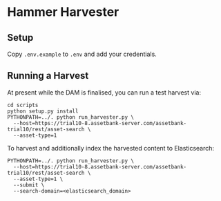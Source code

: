 # Hammer Harvester

## Setup

Copy `.env.example` to `.env` and add your credentials.

## Running a Harvest

At present while the DAM is finalised, you can run a test harvest via:

```
cd scripts
python setup.py install
PYTHONPATH=../. python run_harvester.py \
  --host=https://trial10-8.assetbank-server.com/assetbank-trial10/rest/asset-search \
  --asset-type=1
```

To harvest and additionally index the harvested content to Elasticsearch:

```
PYTHONPATH=../. python run_harvester.py \
  --host=https://trial10-8.assetbank-server.com/assetbank-trial10/rest/asset-search \
  --asset-type=1 \
  --submit \
  --search-domain=<elasticsearch_domain>
```
